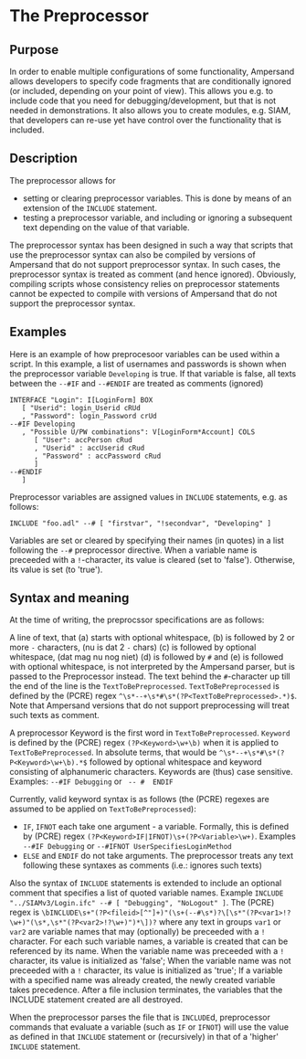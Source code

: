 # The Preprocessor

## Purpose

In order to enable multiple configurations of some functionality,
Ampersand allows developers to specify code fragments that are conditionally ignored (or included, depending on your point of view).
This allows you e.g. to include code that you need for debugging/development, but that is not needed in demonstrations.
It also allows you to create modules, e.g. SIAM, that developers can re-use yet have control over the functionality that is included.

## Description

The preprocessor allows for

* setting or clearing preprocessor variables. This is done by means of an extension of the `INCLUDE` statement.
* testing a preprocessor variable, and including or ignoring a subsequent text depending on the value of that variable.

The preprocessor syntax has been designed in such a way 
that scripts that use the preprocessor syntax can also be compiled by versions of Ampersand that do not support preprocessor syntax.
In such cases, the preprocessor syntax is treated as comment (and hence ignored).
Obviously, compiling scripts whose consistency relies on preprocessor statements cannot be expected to compile 
with versions of Ampersand that do not support the preprocessor syntax.

## Examples

Here is an example of how preprocesoor variables can be used within a script.
In this example, a list of usernames and passwords is shown when the preprocessor variable `Developing` is true.
If that variable is false, all texts between the `--#IF` and `--#ENDIF` are treated as comments (ignored)

```text
INTERFACE "Login": I[LoginForm] BOX
   [ "Userid": login_Userid cRUd
   , "Password": login_Password crUd
--#IF Developing
   , "Possible U/PW combinations": V[LoginForm*Account] COLS
      [ "User": accPerson cRud
      , "Userid" : accUserid cRud
      , "Password" : accPassword cRud
      ]
--#ENDIF
   ]
```

Preprocessor variables are assigned values in `INCLUDE` statements, e.g. as follows:

```text
INCLUDE "foo.adl" --# [ "firstvar", "!secondvar", "Developing" ]
```
Variables are set or cleared by specifying their names (in quotes) in a list following the `--#` preprocessor directive.
When a variable name is preceeded with a `!`-character, its value is cleared (set to 'false'). 
Otherwise, its value is set (to 'true').

## Syntax and meaning

At the time of writing, the preprocssor specifications are as follows:

A line of text, that 
  (a) starts with optional whitespace, 
  (b) is followed by 2 or more `-` characters, (nu is dat 2 `-` chars)
  (c) is followed by optional whitespace, (dat mag nu nog niet)
  (d) is followed by `#` and 
  (e) is followed with optional whitespace,
  is not interpreted by the Ampersand parser, but is passed to the Preprocessor instead.
The text behind the `#`-character up till the end of the line is the `TextToBePreprocessed`.
`TextToBePreprocessed` is defined by the (PCRE) regex `^\s*--+\s*#\s*(?P<TextToBePreprocessed>.*)$`.
Note that Ampersand versions that do not support preprocessing will treat such texts as comment.

A preprocessor Keyword is the first word in `TextToBePreprocessed`.
`Keyword` is defined by the (PCRE) regex `(?P<Keyword>\w+\b)` when it is applied to `TextToBePreprocessed`.
In absolute terms, that would be `^\s*--+\s*#\s*(?P<Keyword>\w+\b).*$`
followed by optional whitespace and keyword consisting of alphanumeric characters.
Keywords are (thus) case sensitive.
Examples: `--#IF Debugging` or ` -- #  ENDIF`

Currently, valid keyword syntax is as follows (the (PCRE) regexes are assumed to be applied on `TextToBePreprocessed`):
- `IF`, `IFNOT` each take one argument - a variable.
  Formally, this is defined by (PCRE) regex `(?P<Keyword>IF|IFNOT)\s+(?P<Variable>\w+)`.
  Examples `--#IF Debugging` or `--#IFNOT UserSpecifiesLoginMethod`
- `ELSE` and `ENDIF` do not take arguments.
The preprocessor treats any text following these syntaxes as comments (i.e.: ignores such texts)

Also the syntax of `INCLUDE` statements is extended to include an optional comment that specifies a list of quoted variable names.
Example `INCLUDE "../SIAMv3/Login.ifc" --# [ "Debugging", "NoLogout" ]`.
The (PCRE) regex is `\bINCLUDE\s+"(?P<fileid>[^"]+)"(\s+(--#\s*)?\[\s*"(?P<var1>!?\w+)"(\s*,\s*"(?P<var2>!?\w+)")*\])?`
where any text in groups `var1` or `var2` are variable names that may (optionally) be preceeded with a `!` character.
For each such variable names, a variable is created that can be referenced by its name.
When the variable name was preceeded with a `!` character, its value is initialized as 'false';
When the variable name was not preceeded with a `!` character, its value is initialized as 'true';
If a variable with a specified name was already created, the newly created variable takes precedence.
After a file inclusion terminates, the variables that the INCLUDE statement created are all destroyed.

When the preprocessor parses the file that is `INCLUDE`d, 
preprocessor commands that evaluate a variable (such as `IF` or `IFNOT`)
will use the value as defined in that `INCLUDE` statement
or (recursively) in that of a 'higher' `INCLUDE` statement.


